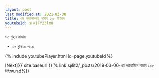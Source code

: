```yaml
---
layout: post
last_modified_at: 2021-03-30
title: ওম সভাআপনায় নামায ১০৮ টাইমস
youtubeId: sH4IFY23lm8
---
```

 
 
 ওম গুহায় নামায  
 
 -  কে লুকিয়ে আছে 
 
  
 
  
 
 
 
 
 
 


{% include youtubePlayer.html id=page.youtubeId %}
 
[Next]({{ site.baseurl }}{% link  split2/_posts/2019-03-06-ওম প্যাডমিনে নামায ১০৮ টাইমস.md%})
 
